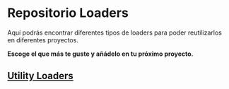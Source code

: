 # Repositorio Loaders

Aquí podrás encontrar diferentes tipos de loaders para poder reutilizarlos en diferentes proyectos.

**Escoge el que más te guste y añádelo en tu próximo proyecto.**

## [Utility Loaders](https://abelborit.github.io/loaders/)
